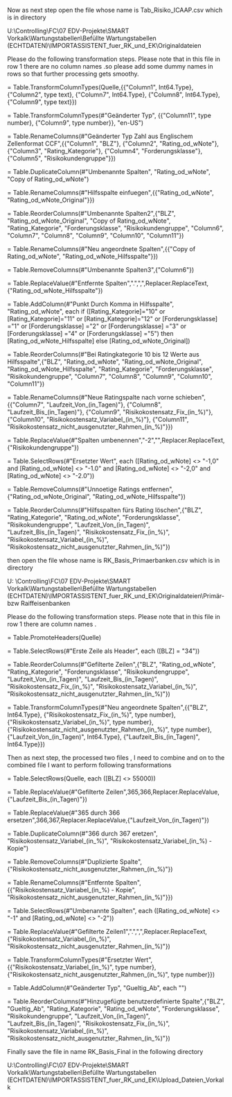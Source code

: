 Now as next step open the file whose name is Tab_Risiko_ICAAP.csv          which is in directory 



U:\Controlling\FC\07 EDV-Projekte\SMART Vorkalk\Wartungstabellen\Befüllte Wartungstabellen (ECHTDATEN)\IMPORTASSISTENT_fuer_RK_und_EK\Originaldateien

Please do the following transformation steps. Please note that in this file in row 1 there are no column names .so please add some dummy names in rows so that further processing gets smoothy.


= Table.TransformColumnTypes(Quelle,{{"Column1", Int64.Type}, {"Column2", type text}, {"Column7", Int64.Type}, {"Column8", Int64.Type}, {"Column9", type text}})

= Table.TransformColumnTypes(#"Geänderter Typ", {{"Column11", type number}, {"Column9", type number}}, "en-US")

= Table.RenameColumns(#"Geänderter Typ Zahl aus Englischem Zellenformat CCF",{{"Column1", "BLZ"}, {"Column2", "Rating_od_wNote"}, {"Column3", "Rating_Kategorie"}, {"Column4", "Forderungsklasse"}, {"Column5", "Risikokundengruppe"}})

= Table.DuplicateColumn(#"Umbenannte Spalten", "Rating_od_wNote", "Copy of Rating_od_wNote")

= Table.RenameColumns(#"Hilfsspalte einfuegen",{{"Rating_od_wNote", "Rating_od_wNote_Original"}})

= Table.ReorderColumns(#"Umbenannte Spalten2",{"BLZ", "Rating_od_wNote_Original", "Copy of Rating_od_wNote", "Rating_Kategorie", "Forderungsklasse", "Risikokundengruppe", "Column6", "Column7", "Column8", "Column9", "Column10", "Column11"})

= Table.RenameColumns(#"Neu angeordnete Spalten",{{"Copy of Rating_od_wNote", "Rating_od_wNote_Hilfsspalte"}})


= Table.RemoveColumns(#"Umbenannte Spalten3",{"Column6"})

= Table.ReplaceValue(#"Entfernte Spalten",".",",",Replacer.ReplaceText,{"Rating_od_wNote_Hilfsspalte"})


= Table.AddColumn(#"Punkt Durch Komma in Hilfsspalte", "Rating_od_wNote", each if ([Rating_Kategorie]="10" or [Rating_Kategorie]="11" or [Rating_Kategorie]="12" or [Forderungsklasse] ="1" or [Forderungsklasse] ="2" or [Forderungsklasse] ="3" or [Forderungsklasse] ="4" or [Forderungsklasse] ="5") then [Rating_od_wNote_Hilfsspalte] else [Rating_od_wNote_Original])

= Table.ReorderColumns(#"Bei Ratingkategorie 10 bis 12 Werte aus Hilfsspalte",{"BLZ", "Rating_od_wNote", "Rating_od_wNote_Original", "Rating_od_wNote_Hilfsspalte", "Rating_Kategorie", "Forderungsklasse", "Risikokundengruppe", "Column7", "Column8", "Column9", "Column10", "Column11"})


= Table.RenameColumns(#"Neue Ratingspalte nach vorne schieben",{{"Column7", "Laufzeit_Von_(in_Tagen)"}, {"Column8", "Laufzeit_Bis_(in_Tagen)"}, {"Column9", "Risikokostensatz_Fix_(in_%)"}, {"Column10", "Risikokostensatz_Variabel_(in_%)"}, {"Column11", "Risikokostensatz_nicht_ausgenutzter_Rahmen_(in_%)"}})

= Table.ReplaceValue(#"Spalten umbenennen","-2","",Replacer.ReplaceText,{"Risikokundengruppe"})

= Table.SelectRows(#"Ersetzter Wert", each ([Rating_od_wNote] <> "-1,0" and [Rating_od_wNote] <> "-1.0" and [Rating_od_wNote] <> "-2,0" and [Rating_od_wNote] <> "-2.0"))

= Table.RemoveColumns(#"Unnoetige Ratings entfernen",{"Rating_od_wNote_Original", "Rating_od_wNote_Hilfsspalte"})

= Table.ReorderColumns(#"Hilfsspalten fürs Rating löschen",{"BLZ", "Rating_Kategorie", "Rating_od_wNote", "Forderungsklasse", "Risikokundengruppe", "Laufzeit_Von_(in_Tagen)", "Laufzeit_Bis_(in_Tagen)", "Risikokostensatz_Fix_(in_%)", "Risikokostensatz_Variabel_(in_%)", "Risikokostensatz_nicht_ausgenutzter_Rahmen_(in_%)"})


then open the file whose name is RK_Basis_Primaerbanken.csv which is in directory 

U: \Controlling\FC\07 EDV-Projekte\SMART Vorkalk\Wartungstabellen\Befüllte Wartungstabellen (ECHTDATEN)\IMPORTASSISTENT_fuer_RK_und_EK\Originaldateien\Primär-bzw Raiffeisenbanken

Please do the following transformation steps. Please note that in this file in row 1 there are  column names .



= Table.PromoteHeaders(Quelle)

= Table.SelectRows(#"Erste Zeile als Header", each ([BLZ] = "34"))

= Table.ReorderColumns(#"Gefilterte Zeilen",{"BLZ", "Rating_od_wNote", "Rating_Kategorie", "Forderungsklasse", "Risikokundengruppe", "Laufzeit_Von_(in_Tagen)", "Laufzeit_Bis_(in_Tagen)", "Risikokostensatz_Fix_(in_%)", "Risikokostensatz_Variabel_(in_%)", "Risikokostensatz_nicht_ausgenutzter_Rahmen_(in_%)"})

= Table.TransformColumnTypes(#"Neu angeordnete Spalten",{{"BLZ", Int64.Type}, {"Risikokostensatz_Fix_(in_%)", type number}, {"Risikokostensatz_Variabel_(in_%)", type number}, {"Risikokostensatz_nicht_ausgenutzter_Rahmen_(in_%)", type number}, {"Laufzeit_Von_(in_Tagen)", Int64.Type}, {"Laufzeit_Bis_(in_Tagen)", Int64.Type}})


Then as next step, the processed two files , I need to combine and on to the combined file I want to perform following transformations

= Table.SelectRows(Quelle, each ([BLZ] <> 55000))

= Table.ReplaceValue(#"Gefilterte Zeilen",365,366,Replacer.ReplaceValue,{"Laufzeit_Bis_(in_Tagen)"})

= Table.ReplaceValue(#"365 durch 366 ersetzen",366,367,Replacer.ReplaceValue,{"Laufzeit_Von_(in_Tagen)"})

= Table.DuplicateColumn(#"366 durch 367 eretzen", "Risikokostensatz_Variabel_(in_%)", "Risikokostensatz_Variabel_(in_%) - Kopie")

= Table.RemoveColumns(#"Duplizierte Spalte",{"Risikokostensatz_nicht_ausgenutzter_Rahmen_(in_%)"})

= Table.RenameColumns(#"Entfernte Spalten",{{"Risikokostensatz_Variabel_(in_%) - Kopie", "Risikokostensatz_nicht_ausgenutzter_Rahmen_(in_%)"}})

= Table.SelectRows(#"Umbenannte Spalten", each ([Rating_od_wNote] <> "-1" and [Rating_od_wNote] <> "-2"))

= Table.ReplaceValue(#"Gefilterte Zeilen1",".",",",Replacer.ReplaceText,{"Risikokostensatz_Variabel_(in_%)", "Risikokostensatz_nicht_ausgenutzter_Rahmen_(in_%)"})

= Table.TransformColumnTypes(#"Ersetzter Wert",{{"Risikokostensatz_Variabel_(in_%)", type number}, {"Risikokostensatz_nicht_ausgenutzter_Rahmen_(in_%)", type number}})

= Table.AddColumn(#"Geänderter Typ", "Gueltig_Ab", each "")

= Table.ReorderColumns(#"Hinzugefügte benutzerdefinierte Spalte",{"BLZ", "Gueltig_Ab", "Rating_Kategorie", "Rating_od_wNote", "Forderungsklasse", "Risikokundengruppe", "Laufzeit_Von_(in_Tagen)", "Laufzeit_Bis_(in_Tagen)", "Risikokostensatz_Fix_(in_%)", "Risikokostensatz_Variabel_(in_%)", "Risikokostensatz_nicht_ausgenutzter_Rahmen_(in_%)"})






Finally save the file in name    RK_Basis_Final in the following directory

U:\Controlling\FC\07 EDV-Projekte\SMART Vorkalk\Wartungstabellen\Befüllte Wartungstabellen (ECHTDATEN)\IMPORTASSISTENT_fuer_RK_und_EK\Upload_Dateien_Vorkalk

